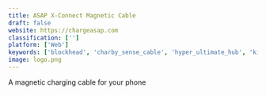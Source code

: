 ```yaml
---
title: ASAP X-Connect Magnetic Cable
draft: false 
website: https://chargeasap.com
classification: ['']
platform: ['Web']
keywords: ['blockhead', 'charby_sense_cable', 'hyper_ultimate_hub', 'kikkerland_universal_travel_adapter', 'nils_cable', 'night_cable', 'nomad_base_station', 'omnicharge', 'pi_charging', 'pirl_charger', 'power_junkie', 'powerup_by_homey', 'sirteen', 'stella', 'tug', 'usb-c_to_micro-usb_adapter', 'usb93', 'vinpok_bolt', 'volta_charger', 'zolt', 'linedock']
image: logo.png
---
```

A magnetic charging cable for your phone